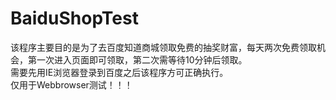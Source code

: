 # BaiduShopTest
该程序主要目的是为了去百度知道商城领取免费的抽奖财富，每天两次免费领取机会，第一次进入页面即可领取，第二次需等待10分钟后领取。   
需要先用IE浏览器登录到百度之后该程序方可正确执行。   
仅用于Webbrowser测试！！！
